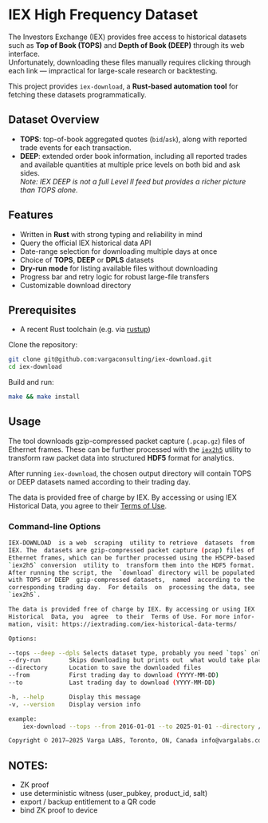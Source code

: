 # IEX High Frequency Dataset

The Investors Exchange (IEX) provides free access to historical datasets such as **Top of Book (TOPS)** and **Depth of Book (DEEP)** through its web interface.  
Unfortunately, downloading these files manually requires clicking through each link — impractical for large-scale research or backtesting.  

This project provides `iex-download`, a **Rust-based automation tool** for fetching these datasets programmatically.

## Dataset Overview

- **TOPS**: top-of-book aggregated quotes (`bid`/`ask`), along with reported trade events for each transaction.  
- **DEEP**: extended order book information, including all reported trades and available quantities at multiple price levels on both bid and ask sides.  
  *Note: IEX DEEP is not a full Level II feed but provides a richer picture than TOPS alone.*

## Features

- Written in **Rust** with strong typing and reliability in mind  
- Query the official IEX historical data API  
- Date-range selection for downloading multiple days at once  
- Choice of **TOPS**, **DEEP** or **DPLS** datasets  
- **Dry-run mode** for listing available files without downloading  
- Progress bar and retry logic for robust large-file transfers  
- Customizable download directory  

## Prerequisites

- A recent Rust toolchain (e.g. via [rustup](https://rustup.rs/))  

Clone the repository:

```bash
git clone git@github.com:vargaconsulting/iex-download.git
cd iex-download
````

Build and run:

```bash
make && make install
```

## Usage

The tool downloads gzip-compressed packet capture (`.pcap.gz`) files of Ethernet frames.
These can be further processed with the [`iex2h5`](https://github.com/vargaconsulting/iex2h5) utility to transform raw packet data into structured **HDF5** format for analytics.

After running `iex-download`, the chosen output directory will contain TOPS or DEEP datasets named according to their trading day.

The data is provided free of charge by IEX.
By accessing or using IEX Historical Data, you agree to their [Terms of Use](https://iextrading.com/iex-historical-data-terms/).

### Command-line Options

```bash
IEX-DOWNLOAD  is a web  scraping  utility to retrieve  datasets  from
IEX. The  datasets are gzip-compressed packet capture (pcap) files of
Ethernet frames, which can be further processed using the H5CPP-based
`iex2h5` conversion  utility to  transform them into the HDF5 format.
After running the script, the  `download` directory will be populated
with TOPS or DEEP  gzip-compressed datasets,  named  according to the
corresponding trading day.  For details  on  processing the data, see
`iex2h5`. 

The data is provided free of charge by IEX. By accessing or using IEX
Historical  Data, you  agree  to their  Terms of Use. For more infor-
mation, visit: https://iextrading.com/iex-historical-data-terms/

Options:

--tops --deep --dpls Selects dataset type, probably you need `tops` only
--dry-run        Skips downloading but prints out  what would take place
--directory      Location to save the downloaded files
--from           First trading day to download (YYYY-MM-DD)
--to             Last trading day to download (YYYY-MM-DD)

-h, --help       Display this message
-v, --version    Display version info

example:
    iex-download --tops --from 2016-01-01 --to 2025-01-01 --directory /tmp

Copyright © 2017–2025 Varga LABS, Toronto, ON, Canada info@vargalabs.com
```

## NOTES:
- ZK proof
- use deterministic witness (user_pubkey, product_id, salt)
- export / backup entitlement to a QR code 
- bind ZK proof to device



[100]: https://en.wikipedia.org/wiki/Web_scraping
[101]: https://iextrading.com/trading/market-data/
[102]: https://steven-varga.ca/site/iex2h5/
[103]: https://steven-varga.ca/iex2h5/